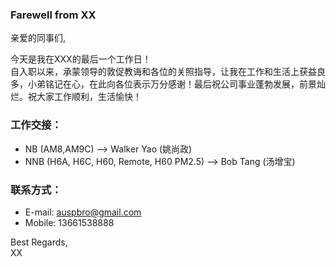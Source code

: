 
### Farewell from XX

亲爱的同事们,

今天是我在XXX的最后一个工作日！<br/>
自入职以来，承蒙领导的敦促教诲和各位的关照指导，让我在工作和生活上获益良多，小弟铭记在心，在此向各位表示万分感谢！最后祝公司事业蓬勃发展，前景灿烂。祝大家工作顺利，生活愉快！

### 工作交接：
* NB (AM8,AM9C) --> Walker Yao (姚尚政)
* NNB (H6A, H6C, H60, Remote, H60 PM2.5) --> Bob Tang (汤增宝)

### 联系方式：
* E-mail: <auspbro@gmail.com>
* Mobile: 13661538888


Best Regards,<br/>
XX
